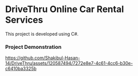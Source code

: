 # DriveThru Online Car Rental Services
This project is developed using C#.

### Project Demonstration
https://github.com/Shakibul-Hasan-14/DriveThru/assets/120587494/7272e8e7-4c61-4cc6-b30e-c6410ba3325b
